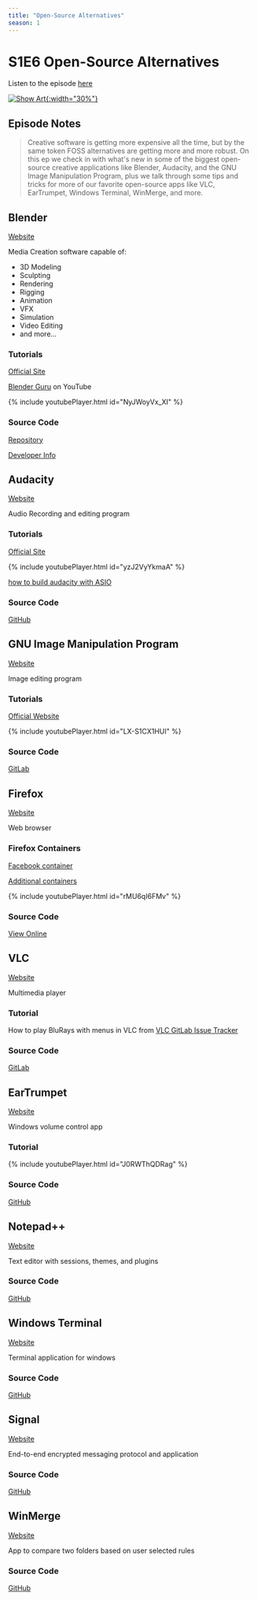 ```yaml
---
title: "Open-Source Alternatives"
season: 1
---
```

# S1E6 Open-Source Alternatives

Listen to the episode [here](https://fosspod.content.town/episodes/open-source-alternatives)

[![Show Art](https://image.simplecastcdn.com/images/369e8282-bab3-4f89-8844-5a60aee0d43c/52900c09-921a-4f35-a091-4fa1f77b1438/3000x3000/sculpt01.jpg){:width="30%"}](https://fosspod.content.town/episodes/open-source-alternatives)

## Episode Notes

> Creative software is getting more expensive all the time, but by the same token FOSS alternatives are getting more and more robust. On this ep we check in with what's new in some of the biggest open-source creative applications like Blender, Audacity, and the GNU Image Manipulation Program, plus we talk through some tips and tricks for more of our favorite open-source apps like VLC, EarTrumpet, Windows Terminal, WinMerge, and more.


## Blender
[Website](https://blender.org)

Media Creation software capable of:
- 3D Modeling
- Sculpting
- Rendering
- Rigging
- Animation
- VFX
- Simulation
- Video Editing
- and more...

### Tutorials
[Official Site](https://www.blender.org/support/tutorials/)

[Blender Guru](https://www.youtube.com/watch?v=NyJWoyVx_XI&list=PLjEaoINr3zgEq0u2MzVgAaHEBt--xLB6U) on YouTube

{% include youtubePlayer.html id="NyJWoyVx_XI" %}

### Source Code
[Repository](https://developer.blender.org/diffusion/B/)

[Developer Info](https://www.blender.org/get-involved/developers/)

## Audacity
[Website](https://www.audacityteam.org/)

Audio Recording and editing program

### Tutorials
[Official Site](https://manual.audacityteam.org/#tutorials)

{% include youtubePlayer.html id="yzJ2VyYkmaA" %}

[how to build audacity with ASIO](https://manual.audacityteam.org/man/asio_audio_interface.html#Non-distributable_ASIO_support_in_Audacity)

### Source Code
[GitHub](https://github.com/audacity/audacity)

## GNU Image Manipulation Program
[Website](https://www.gimp.org/)

Image editing program

### Tutorials
[Official Website](https://www.gimp.org/tutorials/)

{% include youtubePlayer.html id="LX-S1CX1HUI" %}

### Source Code
[GitLab](https://gitlab.gnome.org/GNOME/gimp/)

## Firefox
[Website](https://www.mozilla.org/en-US/firefox/new/)

Web browser

### Firefox Containers
[Facebook container](https://addons.mozilla.org/firefox/addon/facebook-container/)

[Additional containers](https://addons.mozilla.org/en-US/firefox/addon/multi-account-containers/)

{% include youtubePlayer.html id="rMU6qI6FMv" %}

### Source Code
[View Online](https://searchfox.org/mozilla-central/source)

## VLC
[Website](https://www.videolan.org/vlc/)

Multimedia player

### Tutorial
How to play BluRays with menus in VLC from [VLC GitLab Issue Tracker](https://code.videolan.org/videolan/vlc/-/issues/25979)

### Source Code
[GitLab](https://code.videolan.org/videolan/vlc)

## EarTrumpet
[Website](https://eartrumpet.app/)

Windows volume control app

### Tutorial
{% include youtubePlayer.html id="J0RWThQDRag" %}

### Source Code
[GitHub](https://github.com/File-New-Project/EarTrumpet)

## Notepad++
[Website](https://notepad-plus-plus.org/)

Text editor with sessions, themes, and plugins

### Source Code
[GitHub](https://github.com/notepad-plus-plus/notepad-plus-plus)

## Windows Terminal
[Website](https://www.microsoft.com/en-us/p/windows-terminal/9n0dx20hk701)

Terminal application for windows

### Source Code
[GitHub](https://github.com/Microsoft/Terminal)

## Signal
[Website](https://www.signal.org/)

End-to-end encrypted messaging protocol and application

### Source Code
[GitHub](https://github.com/signalapp)

## WinMerge
[Website](https://winmerge.org/)

App to compare two folders based on user selected rules

### Source Code
[GitHub](https://github.com/winmerge/winmerge)